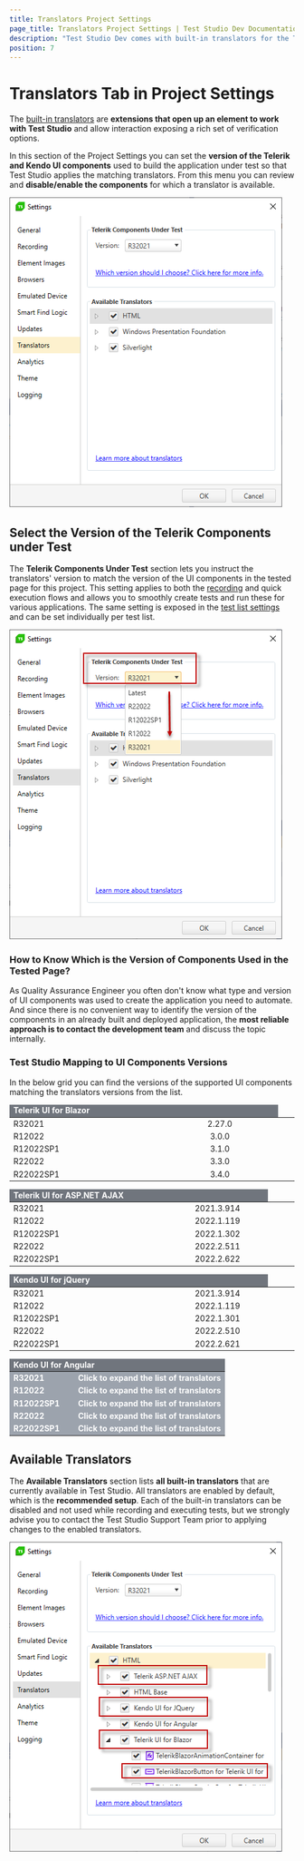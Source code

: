 ```yaml
---
title: Translators Project Settings
page_title: Translators Project Settings | Test Studio Dev Documentation
description: "Test Studio Dev comes with built-in translators for the Telerik components. Test Studio provides Basic translators for HTML, Silverlight, and WPF, and translators built specifically for Telerik AJAX and Silverlight RadControls, KendoUI for jQuery and KendoUI for Angular, Telerik UI for Blazor"
position: 7
---
```

# Translators Tab in Project Settings

The <a href="/features/recorder/translators" target="_blank">built-in translators</a> are __extensions that open up an element to work with Test Studio__ and allow interaction exposing a rich set of verification options.

In this section of the Project Settings you can set the __version of the Telerik and Kendo UI components__ used to build the application under test so that Test Studio applies the matching translators. From this menu you can review and __disable/enable the components__ for which a translator is available.

![Translators][1]

## Select the Version of the Telerik Components under Test

The __Telerik Components Under Test__ section lets you instruct the translators' version to match the version of the UI components in the tested page for this project. This setting applies to both the <a href="/features/recorder/translators" target="_blank">recording</a> and quick execution flows and allows you to smoothly create tests and run these for various applications. The same setting is exposed in the <a href="/features/test-execution/test-list-settings" target="_blank">test list settings</a> and can be set individually per test list.

![Translators version][2]

### How to Know Which is the Version of Components Used in the Tested Page?

As Quality Assurance Engineer you often don't know what type and version of UI components was used to create the application you need to automate. And since there is no convenient way to identify the version of the components in an already built and deployed application, the __most reliable approach is to contact the development team__ and discuss the topic internally.

### Test Studio Mapping to UI Components Versions

In the below grid you can find the versions of the supported UI components matching the translators versions from the list.

<p id="Blazor">
<table class="Tbl k-table">
    <colgroup>
        <col width="50%" />
        <col width="50%" />
    </colgroup>
    <thead>
        <tr>
			<td colspan="6" style="color:white;text-align:center;background-color:#70757d;font-weight:bold;text-align:left;">Telerik UI for Blazor<td>
        </tr>
    </thead>
    <tbody>
        <tr>
            <td>R32021</td>
            <td colspan="6" style="text-align:center;">2.27.0</td>
        </tr>
        <tr>
            <td>R12022</td>
            <td colspan="6" style="text-align:center;">3.0.0</td>
        </tr>
        <tr>
            <td>R12022SP1</td>
            <td colspan="6" style="text-align:center;">3.1.0</td>
        </tr>
        <tr>
            <td>R22022</td>
            <td colspan="6" style="text-align:center;">3.3.0</td>
        </tr>
        <tr>
            <td>R22022SP1</td>
            <td colspan="6" style="text-align:center;">3.4.0</td>
        </tr>
    </tbody>
</table>
</p>

<p id="asp.net ajax">
<table class="Tbl k-table">
    <colgroup>
        <col width="50%" />
        <col width="50%" />
    </colgroup>
    <thead>
        <tr>
			<td colspan="6" style="color:white;text-align:center;background-color:#70757d;font-weight:bold;text-align:left;">Telerik UI for ASP.NET AJAX<td>
        </tr>
    </thead>
    <tbody>
        <tr>
            <td>R32021</td>
            <td colspan="6" style="text-align:center;">2021.3.914</td>
        </tr>
        <tr>
            <td>R12022</td>
            <td colspan="6" style="text-align:center;">2022.1.119</td>
        </tr>
        <tr>
            <td>R12022SP1</td>
            <td colspan="6" style="text-align:center;">2022.1.302</td>
        </tr>
        <tr>
            <td>R22022</td>
            <td colspan="6" style="text-align:center;">2022.2.511</td>
        </tr>
        <tr>
            <td>R22022SP1</td>
            <td colspan="6" style="text-align:center;">2022.2.622</td>
        </tr>
    </tbody>
</table>
</p>

<p id="jQuery">
<table class="Tbl k-table">
    <colgroup>
        <col width="50%" />
        <col width="50%" />
    </colgroup>
    <thead>
        <tr>
			<td colspan="6" style="color:white;text-align:center;background-color:#70757d;font-weight:bold;text-align:left;">Kendo UI for jQuery<td>
        </tr>
    </thead>
    <tbody>
        <tr>
            <td>R32021</td>
            <td colspan="6" style="text-align:center;">2021.3.914</td>
        </tr>
        <tr>
            <td>R12022</td>
            <td colspan="6" style="text-align:center;">2022.1.119</td>
        </tr>
        <tr>
            <td>R12022SP1</td>
            <td colspan="6" style="text-align:center;">2022.1.301</td>
        </tr>
        <tr>
            <td>R22022</td>
            <td colspan="6" style="text-align:center;">2022.2.510</td>
        </tr>
        <tr>
            <td>R22022SP1</td>
            <td colspan="6" style="text-align:center;">2022.2.621</td>
        </tr>
    </tbody>
</table>
</p>
<p>

<script type="text/javascript">
        function showHideRow(row) {
            $("#" + row).toggle();
            $('#expand'+row[row.length-1]).text(function (i, oldText) {
        return $.trim(oldText) == 'Click to expand the list of translators' ? 'Collapse' : 'Click to expand the list of translators';
		});
        }
</script>

<style>
    #Angular .hidden_row {
            display: none;
        }
</style>

<table class="Tbl k-table" id="Angular">
    <colgroup>
        <col width="30%" />
        <col width="70%" />
    </colgroup>
    <thead>
        <tr>
			<td colspan="2" style="color:white;text-align:center;background-color:#70757d;font-weight:bold;text-align:left;">Kendo UI for Angular</td>
        </tr>
    </thead>
    <tbody>
        <tr onclick="showHideRow('hidden_row1');">
            <td style="color:white;text-align:center;background-color:#9ca3ad;font-weight:bold;text-align:left;">R32021</td>
            <td style="color:white;text-align:center;background-color:#9ca3ad;font-weight:bold;text-align:left;cursor: pointer;"><span id="expand1">Click to expand the list of translators</span></td>
        </tr>
        <tr id="hidden_row1" class="hidden_row">
            <td colspan=4>
                <table>
                    <colgroup>
                        <col width="33%" />
                            <col width="34%" />
                            <col width="33%" />
                    </colgroup>
                    <thead>
                        <tr>
                            <td style="font-weight:bold;text-align:left;">Translator Name</td>
                            <td style="font-weight:bold;text-align:left;">Component Name</td>
                            <td style="font-weight:bold;text-align:center;">Component Version</td>
                        </tr>
                    </thead>
                    <tbody>
                        <tr>
                            <td>KendoAngularAutoComplete</td>
                            <td>kendo-angular-dropdowns</td>
                            <td colspan="6" style="text-align:center;">5.4.0</td>
                        </tr>
                        <tr>
                            <td>KendoAngularButton</td>
                            <td>kendo-angular-buttons</td>
                            <td colspan="6" style="text-align:center;">6.3.0</td>
                        </tr>
                        <tr>
                            <td>KendoAngularComboBox</td>
                            <td>kendo-angular-dropdowns</td>
                            <td colspan="6" style="text-align:center;">5.4.0</td>
                        </tr>
                        <tr>
                            <td>KendoAngularDialog</td>
                            <td>kendo-angular-dialog</td>
                            <td colspan="6" style="text-align:center;">5.1.1</td>
                        </tr>
                        <tr>
                            <td>KendoAngularDropdownList</td>
                            <td>kendo-angular-dropdowns</td>
                            <td colspan="6" style="text-align:center;">5.4.0</td>
                        </tr>                        
                        <tr>
                            <td>KendoAngularGrid</td>
                            <td>kendo-angular-grid</td>
                            <td colspan="6" style="text-align:center;">5.4.0</td>
                        </tr>
                        <tr>
                            <td>KendoAngularInputs</td>
                            <td>kendo-angular-inputs</td>
                            <td colspan="6" style="text-align:center;">7.4.0</td>
                        </tr>
                        <tr>
                            <td>KendoAngularPager</td>
                            <td>kendo-angular-pager</td>
                            <td colspan="6" style="text-align:center;">1.0.0</td>
                        </tr>
                        <tr>
                            <td>KendoAngularPanelBar</td>
                            <td>kendo-angular-layout</td>
                            <td colspan="6" style="text-align:center;">6.3.0</td>
                        </tr>
                        <tr>
                            <td>KendoAngularSwitch</td>
                            <td>kendo-angular-inputs</td>
                            <td colspan="6" style="text-align:center;">7.4.0</td>
                        </tr>
                        <tr>
                            <td>KendoAngularTabStrip</td>
                            <td>kendo-angular-layout</td>
                            <td colspan="6" style="text-align:center;">6.3.0</td>
                        </tr>
                        <tr>
                            <td>KendoAngularWindow</td>
                            <td>kendo-angular-dialog</td>
                            <td colspan="6" style="text-align:center;">5.1.1</td>
                        </tr>
                    </tbody>
                </table>
            </td>
        </tr>
        <tr onclick="showHideRow('hidden_row2');">
            <td style="color:white;text-align:center;background-color:#9ca3ad;font-weight:bold;text-align:left;">R12022</td>
            <td style="color:white;text-align:center;background-color:#9ca3ad;font-weight:bold;text-align:left;cursor: pointer;"><span id="expand2">Click to expand the list of translators</span></td>
        </tr>
        <tr id="hidden_row2" class="hidden_row">
            <td colspan=4>
                <table>
                    <colgroup>
                        <col width="33%" />
                        <col width="34%" />
                        <col width="33%" />
                    </colgroup>
                    <thead>
                        <tr>
                            <td style="font-weight:bold;text-align:left;">Translator Name</td>
                            <td style="font-weight:bold;text-align:left;">Component Name</td>
                            <td style="font-weight:font-weight:bold;text-align:center;">Component Version</td>
                        </tr>
                    </thead>
                    <tbody>
                        <tr>
                            <td>KendoAngularAutoComplete</td>
                            <td>kendo-angular-dropdowns</td>
                            <td colspan="6" style="text-align:center;">6.0.0</td>
                        </tr>
                        <tr>
                            <td>KendoAngularButton</td>
                            <td>kendo-angular-buttons</td>
                            <td colspan="6" style="text-align:center;">7.0.0</td>
                        </tr>
                        <tr>
                            <td>KendoAngularComboBox</td>
                            <td>kendo-angular-dropdowns</td>
                            <td colspan="6" style="text-align:center;">6.0.0</td>
                        </tr>
                        <tr>
                            <td>KendoAngularDialog</td>
                            <td>kendo-angular-dialog</td>
                            <td colspan="6" style="text-align:center;">6.0.0</td>
                        </tr>
                        <tr>
                            <td>KendoAngularDropdownList</td>
                            <td>kendo-angular-dropdowns</td>
                            <td colspan="6" style="text-align:center;">6.0.0</td>
                        </tr>
                        <tr>
                            <td>KendoAngularGrid</td>
                            <td>kendo-angular-grid</td>
                            <td colspan="6" style="text-align:center;">6.0.0</td>
                        </tr>
                        <tr>
                            <td>KendoAngularInputs</td>
                            <td>kendo-angular-inputs</td>
                            <td colspan="6" style="text-align:center;">8.0.0</td>
                        </tr>
                        <tr>
                            <td>KendoAngularPager</td>
                            <td>kendo-angular-pager</td>
                            <td colspan="6" style="text-align:center;">3.0.0</td>
                        </tr>
                        <tr>
                            <td>KendoAngularPanelBar</td>
                            <td>kendo-angular-layout</td>
                            <td colspan="6" style="text-align:center;">6.4.0</td>
                        </tr>
                        <tr>
                            <td>KendoAngularSwitch</td>
                            <td>kendo-angular-inputs</td>
                            <td colspan="6" style="text-align:center;">8.0.0</td>
                        </tr>
                        <tr>
                            <td>KendoAngularTabStrip</td>
                            <td>kendo-angular-layout</td>
                            <td colspan="6" style="text-align:center;">6.4.0</td>
                        </tr>
                        <tr>
                            <td>KendoAngularWindow</td>
                            <td>kendo-angular-dialog</td>
                            <td colspan="6" style="text-align:center;">6.0.0</td>
                        </tr>
                    </tbody>
                </table>
            </td>
        </tr>
        <tr onclick="showHideRow('hidden_row3');">
            <td style="color:white;text-align:center;background-color:#9ca3ad;font-weight:bold;text-align:left;">R12022SP1</td>
            <td style="color:white;text-align:center;background-color:#9ca3ad;font-weight:bold;text-align:left;cursor: pointer;"><span id="expand3">Click to expand the list of translators</span</td>
        </tr>
        <tr id="hidden_row3" class="hidden_row">
            <td colspan=4>
                <table>
                    <colgroup>
                        <col width="33%" />
                        <col width="34%" />
                        <col width="33%" />
                    </colgroup>
                    <thead>
                        <tr>
                            <td style="font-weight:bold;text-align:left;">Translator Name</td>
                            <td style="font-weight:bold;text-align:left;">Component Name</td>
                            <td style="font-weight:bold;text-align:center;">Component Version</td>
                        </tr>
                    </thead>
                    <tbody>
                        <tr>
                            <td>KendoAngularAutoComplete</td>
                            <td>kendo-angular-dropdowns</td>
                            <td colspan="6" style="text-align:center;">6.0.1</td>
                        </tr>
                        <tr>
                            <td>KendoAngularButton</td>
                            <td>kendo-angular-buttons</td>
                            <td colspan="6" style="text-align:center;">7.0.3</td>
                        </tr>
                        <tr>
                            <td>KendoAngularComboBox</td>
                            <td>kendo-angular-dropdowns</td>
                            <td colspan="6" style="text-align:center;">6.0.1</td>
                        </tr>
                        <tr>
                            <td>KendoAngularDialog</td>
                            <td>kendo-angular-dialog</td>
                            <td colspan="6" style="text-align:center;">6.0.2</td>
                        </tr>
                        <tr>
                            <td>KendoAngularDropdownList</td>
                            <td>kendo-angular-dropdowns</td>
                            <td colspan="6" style="text-align:center;">6.0.1</td>
                        </tr>
                        <tr>
                            <td>KendoAngularGrid</td>
                            <td>kendo-angular-grid</td>
                            <td colspan="6" style="text-align:center;">6.1.0</td>
                        </tr>
                        <tr>
                            <td>KendoAngularInputs</td>
                            <td>kendo-angular-inputs</td>
                            <td colspan="6" style="text-align:center;">8.0.7</td>
                        </tr>
                        <tr>
                            <td>KendoAngularPager</td>
                            <td>kendo-angular-pager</td>
                            <td colspan="6" style="text-align:center;">3.0.2</td>
                        </tr>
                        <tr>
                            <td>KendoAngularPanelBar</td>
                            <td>kendo-angular-layout</td>
                            <td colspan="6" style="text-align:center;">6.5.1</td>
                        </tr>
                        <tr>
                            <td>KendoAngularSwitch</td>
                            <td>kendo-angular-inputs</td>
                            <td colspan="6" style="text-align:center;">8.0.7</td>
                        </tr>
                        <tr>
                            <td>KendoAngularTabStrip</td>
                            <td>kendo-angular-layout</td>
                            <td colspan="6" style="text-align:center;">6.5.1</td>
                        </tr>
                        <tr>
                            <td>KendoAngularWindow</td>
                            <td>kendo-angular-dialog</td>
                            <td colspan="6" style="text-align:center;">6.0.2</td>
                        </tr>
                    </tbody>
                </table>
            </td>
        </tr>
        <tr onclick="showHideRow('hidden_row4');">
            <td style="color:white;text-align:center;background-color:#9ca3ad;font-weight:bold;text-align:left;">R22022</td>
            <td style="color:white;text-align:center;background-color:#9ca3ad;font-weight:bold;text-align:left;cursor: pointer;"><span id="expand4">Click to expand the list of translators</span</td>
        </tr>
        <tr id="hidden_row4" class="hidden_row">
            <td colspan=4>
                <table>
                    <colgroup>
                        <col width="33%" />
                        <col width="34%" />
                        <col width="33%" />
                    </colgroup>
                    <thead>
                        <tr>
                            <td style="font-weight:bold;text-align:left;">Translator Name</td>
                            <td style="font-weight:bold;text-align:left;">Component Name</td>
                            <td style="font-weight:bold;text-align:center;">Component Version</td>
                        </tr>
                    </thead>
                    <tbody>
                        <tr>
                            <td>KendoAngularAutoComplete</td>
                            <td>kendo-angular-dropdowns</td>
                            <td colspan="6" style="text-align:center;">7.0.1</td>
                        </tr>
                            <td>KendoAngularButton</td>
                            <td>kendo-angular-buttons</td>
                            <td colspan="6" style="text-align:center;">8.0.0</td>
                        </tr>
                        <tr>
                            <td>KendoAngularComboBox</td>
                            <td>kendo-angular-dropdowns</td>
                            <td colspan="6" style="text-align:center;">7.0.1</td>
                        </tr>
                        <tr>
                            <td>KendoAngularDialog</td>
                            <td>kendo-angular-dialog</td>
                            <td colspan="6" style="text-align:center;">7.0.0</td>
                        </tr>
                        <tr>
                            <td>KendoAngularDropdownList</td>
                            <td>kendo-angular-dropdowns</td>
                            <td colspan="6" style="text-align:center;">7.0.1</td>
                        </tr>
                        <tr>
                            <td>KendoAngularGrid</td>
                            <td>kendo-angular-grid</td>
                            <td colspan="6" style="text-align:center;">7.0.1</td>
                        </tr>
                        <tr>
                            <td>KendoAngularInputs</td>
                            <td>kendo-angular-inputs</td>
                            <td colspan="6" style="text-align:center;">9.0.1</td>
                        </tr>
                        <tr>
                            <td>KendoAngularPager</td>
                            <td>kendo-angular-pager</td>
                            <td colspan="6" style="text-align:center;">4.0.0</td>
                        </tr>
                        <tr>
                            <td>KendoAngularPanelBar</td>
                            <td>kendo-angular-layout</td>
                            <td colspan="6" style="text-align:center;">7.0.1</td>
                        </tr>
                        <tr>
                            <td>KendoAngularSwitch</td>
                            <td>kendo-angular-inputs</td>
                            <td colspan="6" style="text-align:center;">9.0.1</td>
                        </tr>
                        <tr>
                            <td>KendoAngularTabStrip</td>
                            <td>kendo-angular-layout</td>
                            <td colspan="6" style="text-align:center;">7.0.1</td>
                        </tr>
                        <tr>
                            <td>KendoAngularWindow</td>
                            <td>kendo-angular-dialog</td>
                            <td colspan="6" style="text-align:center;">7.0.0</td>
                        </tr>
                    </tbody>
                </table>
            </td>
        </tr>
        <tr onclick="showHideRow('hidden_row5');">
            <td style="color:white;text-align:center;background-color:#9ca3ad;font-weight:bold;text-align:left;">R22022SP1</td>
            <td style="color:white;text-align:center;background-color:#9ca3ad;font-weight:bold;text-align:left;cursor: pointer;"><span id="expand5">Click to expand the list of translators</span</td>
        </tr>
        <tr id="hidden_row5" class="hidden_row">
            <td colspan=4>
                <table>
                    <colgroup>
                        <col width="33%" />
                        <col width="34%" />
                        <col width="33%" />
                    </colgroup>
                    <thead>
                        <tr>
                            <td style="font-weight:bold;text-align:left;">Translator Name</td>
                            <td style="font-weight:bold;text-align:left;">Component Name</td>
                            <td style="font-weight:bold;text-align:center;">Component Version</td>
                        </tr>
                    </thead>
                    <tbody>
                        <tr>
                            <td>KendoAngularAutoComplete</td>
                            <td>kendo-angular-dropdowns</td>
                            <td colspan="6" style="text-align:center;">7.0.2</td>
                        </tr>
                            <td>KendoAngularButton</td>
                            <td>kendo-angular-buttons</td>
                            <td colspan="6" style="text-align:center;">8.0.0</td>
                        </tr>
                        <tr>
                            <td>KendoAngularComboBox</td>
                            <td>kendo-angular-dropdowns</td>
                            <td colspan="6" style="text-align:center;">7.0.2</td>
                        </tr>
                        <tr>
                            <td>KendoAngularDialog</td>
                            <td>kendo-angular-dialog</td>
                            <td colspan="6" style="text-align:center;">7.1.2</td>
                        </tr>
                        <tr>
                            <td>KendoAngularDropdownList</td>
                            <td>kendo-angular-dropdowns</td>
                            <td colspan="6" style="text-align:center;">7.0.2</td>
                        </tr>
                        <tr>
                            <td>KendoAngularGrid</td>
                            <td>kendo-angular-grid</td>
                            <td colspan="6" style="text-align:center;">7.2.0</td>
                        </tr>
                        <tr>
                            <td>KendoAngularInputs</td>
                            <td>kendo-angular-inputs</td>
                            <td colspan="6" style="text-align:center;">9.0.3</td>
                        </tr>
                        <tr>
                            <td>KendoAngularPager</td>
                            <td>kendo-angular-pager</td>
                            <td colspan="6" style="text-align:center;">4.0.0</td>
                        </tr>
                        <tr>
                            <td>KendoAngularPanelBar</td>
                            <td>kendo-angular-layout</td>
                            <td colspan="6" style="text-align:center;">7.1.0</td>
                        </tr>
                        <tr>
                            <td>KendoAngularSwitch</td>
                            <td>kendo-angular-inputs</td>
                            <td colspan="6" style="text-align:center;">9.0.3</td>
                        </tr>
                        <tr>
                            <td>KendoAngularTabStrip</td>
                            <td>kendo-angular-layout</td>
                            <td colspan="6" style="text-align:center;">7.1.0</td>
                        </tr>
                        <tr>
                            <td>KendoAngularWindow</td>
                            <td>kendo-angular-dialog</td>
                            <td colspan="6" style="text-align:center;">7.1.2</td>
                        </tr>
                    </tbody>
                </table>
            </td>
        </tr>
    </tbody>
</table>

## Available Translators

The __Available Translators__ section lists __all built-in translators__ that are currently available in Test Studio. All translators are enabled by default, which is the __recommended setup__. Each of the built-in translators can be disabled and not used while recording and executing tests, but we strongly advise you to contact the Test Studio Support Team prior to applying changes to the enabled translators.

![Available Translators][3]

[1]: images/translators/fig1.png
[2]: images/translators/fig2.png
[3]: images/translators/fig3.png